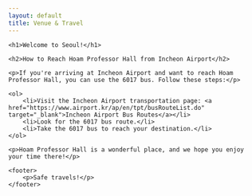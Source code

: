 ```yaml
---
layout: default
title: Venue & Travel
---
```


<!DOCTYPE html>
<html lang="en">

<head>
    <meta charset="UTF-8">
    <meta name="viewport" content="width=device-width, initial-scale=1.0">
    <title>Seoul Travel Guide</title>
</head>

<body>

    <h1>Welcome to Seoul!</h1>

    <h2>How to Reach Hoam Professor Hall from Incheon Airport</h2>

    <p>If you're arriving at Incheon Airport and want to reach Hoam Professor Hall, you can use the 6017 bus. Follow these steps:</p>

    <ol>
        <li>Visit the Incheon Airport transportation page: <a href="https://www.airport.kr/ap/en/tpt/busRouteList.do" target="_blank">Incheon Airport Bus Routes</a></li>
        <li>Look for the 6017 bus route.</li>
        <li>Take the 6017 bus to reach your destination.</li>
    </ol>

    <p>Hoam Professor Hall is a wonderful place, and we hope you enjoy your time there!</p>

    <footer>
        <p>Safe travels!</p>
    </footer>

</body>

</html>


